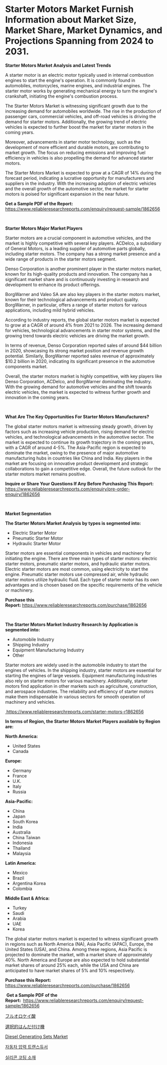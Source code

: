 <p><h1>Starter Motors Market Furnish Information about Market Size, Market Share, Market Dynamics, and Projections Spanning from 2024 to 2031.</h1></p><p><strong>Starter Motors Market Analysis and Latest Trends</strong></p>
<p><p>A starter motor is an electric motor typically used in internal combustion engines to start the engine's operation. It is commonly found in automobiles, motorcycles, marine engines, and industrial engines. The starter motor works by generating mechanical energy to turn the engine's crankshaft, initiating the engine's combustion process.</p><p>The Starter Motors Market is witnessing significant growth due to the increasing demand for automobiles worldwide. The rise in the production of passenger cars, commercial vehicles, and off-road vehicles is driving the demand for starter motors. Additionally, the growing trend of electric vehicles is expected to further boost the market for starter motors in the coming years.</p><p>Moreover, advancements in starter motor technology, such as the development of more efficient and durable motors, are contributing to market growth. The focus on reducing emissions and improving fuel efficiency in vehicles is also propelling the demand for advanced starter motors.</p><p>The Starter Motors Market is expected to grow at a CAGR of 14% during the forecast period, indicating a lucrative opportunity for manufacturers and suppliers in the industry. With the increasing adoption of electric vehicles and the overall growth of the automotive sector, the market for starter motors is poised for significant expansion in the near future.</p></p>
<p><strong>Get a Sample PDF of the Report:&nbsp;</strong> <a href="https://www.reliableresearchreports.com/enquiry/request-sample/1862656">https://www.reliableresearchreports.com/enquiry/request-sample/1862656</a></p>
<p>&nbsp;</p>
<p><strong>Starter Motors Major Market Players</strong></p>
<p><p>Starter motors are a crucial component in automotive vehicles, and the market is highly competitive with several key players. ACDelco, a subsidiary of General Motors, is a leading supplier of automotive parts globally, including starter motors. The company has a strong market presence and a wide range of products in the starter motors segment.</p><p>Denso Corporation is another prominent player in the starter motors market, known for its high-quality products and innovation. The company has a significant market share and is continuously investing in research and development to enhance its product offerings.</p><p>BorgWarner and Valeo SA are also key players in the starter motors market, known for their technological advancements and product quality. BorgWarner, in particular, offers a range of starter motors for various applications, including mild hybrid vehicles.</p><p>According to industry reports, the global starter motors market is expected to grow at a CAGR of around 4% from 2021 to 2026. The increasing demand for vehicles, technological advancements in starter motor systems, and the growing trend towards electric vehicles are driving the market growth.</p><p>In terms of revenue, Denso Corporation reported sales of around $44 billion in 2020, showcasing its strong market position and revenue growth potential. Similarly, BorgWarner reported sales revenue of approximately $10.2 billion in 2020, indicating its significant presence in the automotive components market.</p><p>Overall, the starter motors market is highly competitive, with key players like Denso Corporation, ACDelco, and BorgWarner dominating the industry. With the growing demand for automotive vehicles and the shift towards electric vehicles, the market is expected to witness further growth and innovation in the coming years.</p></p>
<p>&nbsp;</p>
<p><strong>What Are The Key Opportunities For Starter Motors Manufacturers?</strong></p>
<p><p>The global starter motors market is witnessing steady growth, driven by factors such as increasing vehicle production, rising demand for electric vehicles, and technological advancements in the automotive sector. The market is expected to continue its growth trajectory in the coming years, with a CAGR of around 4-5%. The Asia-Pacific region is expected to dominate the market, owing to the presence of major automotive manufacturing hubs in countries like China and India. Key players in the market are focusing on innovative product development and strategic collaborations to gain a competitive edge. Overall, the future outlook for the starter motors market remains positive.</p></p>
<p><strong>Inquire or Share Your Questions If Any Before Purchasing This Report:</strong> <a href="https://www.reliableresearchreports.com/enquiry/pre-order-enquiry/1862656">https://www.reliableresearchreports.com/enquiry/pre-order-enquiry/1862656</a></p>
<p>&nbsp;</p>
<p><strong>Market Segmentation</strong></p>
<p><strong>The Starter Motors Market Analysis by types is segmented into:</strong></p>
<p><ul><li>Electric Starter Motor</li><li>Pneumatic Starter Motor</li><li>Hydraulic Starter Motor</li></ul></p>
<p><p>Starter motors are essential components in vehicles and machinery for initiating the engine. There are three main types of starter motors: electric starter motors, pneumatic starter motors, and hydraulic starter motors. Electric starter motors are most common, using electricity to start the engine. Pneumatic starter motors use compressed air, while hydraulic starter motors utilize hydraulic fluid. Each type of starter motor has its own advantages and is chosen based on the specific requirements of the vehicle or machinery.</p></p>
<p><strong>Purchase this Report:&nbsp;</strong><a href="https://www.reliableresearchreports.com/purchase/1862656">https://www.reliableresearchreports.com/purchase/1862656</a></p>
<p>&nbsp;</p>
<p><strong>The Starter Motors Market Industry Research by Application is segmented into:</strong></p>
<p><ul><li>Automobile Industry</li><li>Shipping Industry</li><li>Equipment Manufacturing Industry</li><li>Other</li></ul></p>
<p><p>Starter motors are widely used in the automobile industry to start the engines of vehicles. In the shipping industry, starter motors are essential for starting the engines of large vessels. Equipment manufacturing industries also rely on starter motors for various machinery. Additionally, starter motors find application in other markets such as agriculture, construction, and aerospace industries. The reliability and efficiency of starter motors make them indispensable in various sectors for smooth operation of machinery and vehicles.</p></p>
<p><a href="https://www.reliableresearchreports.com/starter-motors-r1862656">&nbsp;https://www.reliableresearchreports.com/starter-motors-r1862656</a></p>
<p><strong>In terms of Region, the Starter Motors Market Players available by Region are:</strong></p>
<p>
    <p> <strong> North America: </strong>
        <ul>
            <li>United States</li>
            <li>Canada</li>
        </ul>
        </p> 
    <p> <strong> Europe: </strong>
        <ul>
            <li>Germany</li>
            <li>France</li>
            <li>U.K.</li>
            <li>Italy</li>
            <li>Russia</li>
        </ul>
        </p> 
    <p> <strong> Asia-Pacific: </strong>
        <ul>
            <li>China</li>
            <li>Japan</li>
            <li>South Korea</li>
            <li>India</li>
            <li>Australia</li>
            <li>China Taiwan</li>
            <li>Indonesia</li>
            <li>Thailand</li>
            <li>Malaysia</li>
        </ul>
        </p> 
    <p> <strong> Latin America: </strong>
        <ul>
            <li>Mexico</li>
            <li>Brazil</li>
            <li>Argentina Korea</li>
            <li>Colombia</li>
        </ul>
        </p> 
    <p> <strong> Middle East & Africa: </strong>
        <ul>
            <li>Turkey</li>
            <li>Saudi</li>
            <li>Arabia</li>
            <li>UAE</li>
            <li>Korea</li>
        </ul>
    </p>
    </p>
<p><p>The global starter motors market is expected to witness significant growth in regions such as North America (NA), Asia Pacific (APAC), Europe, the United States (USA), and China. Among these regions, Asia Pacific is projected to dominate the market, with a market share of approximately 40%. North America and Europe are also expected to hold substantial market shares of around 25% each, while the USA and China are anticipated to have market shares of 5% and 10% respectively.</p></p>
<p><strong>Purchase this Report: </strong><a href="https://www.reliableresearchreports.com/purchase/1862656">https://www.reliableresearchreports.com/purchase/1862656</a></p>
<p>&nbsp;<strong>Get a Sample PDF of the Report:&nbsp;&nbsp;</strong><a href="https://www.reliableresearchreports.com/enquiry/request-sample/1862656">https://www.reliableresearchreports.com/enquiry/request-sample/1862656</a></p>
<p><strong></strong></p>
<p><p><a href="https://medium.com/@lonnierami89675202/%E3%83%95%E3%83%AB%E3%82%AA%E3%83%AD%E3%82%B7%E3%83%AA%E3%82%B7%E3%83%83%E3%82%AF%E9%85%B8%E5%B8%82%E5%A0%B4%E3%83%AC%E3%83%9D%E3%83%BC%E3%83%88%E3%81%AF-%E3%81%93%E3%81%AE%E5%B8%82%E5%A0%B4%E3%81%AE%E6%9C%80%E6%96%B0%E3%83%88%E3%83%AC%E3%83%B3%E3%83%89%E3%81%A8%E6%88%90%E9%95%B7%E6%A9%9F%E4%BC%9A%E3%82%92%E6%98%8E%E3%82%89%E3%81%8B%E3%81%AB%E3%81%97%E3%81%BE%E3%81%99-2ea4fa4d140b">フルオロケイ酸</a></p><p><a href="https://github.com/ycmtqqhvk3273/Market-Research-Report-List-1/blob/main/715624421701.md">選択的はんだ付け機</a></p><p><a href="https://github.com/ashepherd82/Market-Research-Report-List-4/blob/main/diesel-generating-sets-market.md">Diesel Generating Sets Market</a></p><p><a href="https://github.com/lkwggful07722/Market-Research-Report-List-1/blob/main/157803519995.md">자동차 압력 트랜스듀서</a></p><p><a href="https://github.com/ZacharyScthmitt4465/Market-Research-Report-List-1/blob/main/308751019996.md">실리콘 코팅 소재</a></p></p>